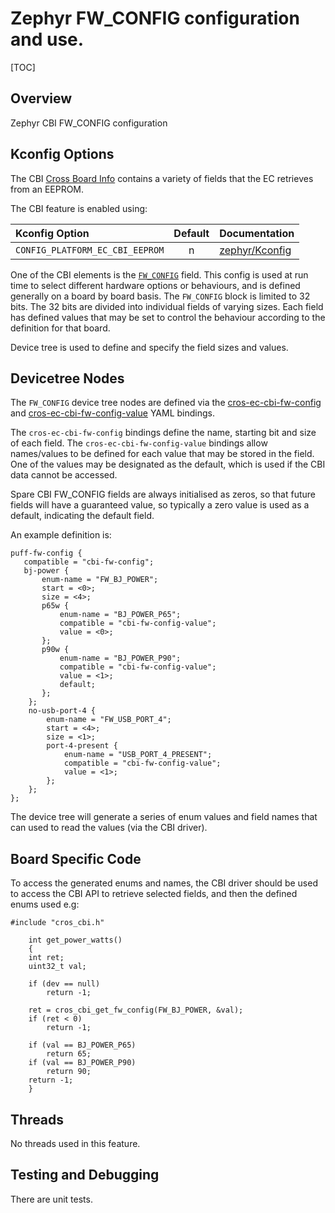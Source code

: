 # Zephyr FW_CONFIG configuration and use.

[TOC]

## Overview

Zephyr CBI FW_CONFIG configuration

## Kconfig Options

The CBI [Cross Board Info](https://chromium.googlesource.com/chromiumos/docs/+/HEAD/design_docs/cros_board_info.md)
contains a variety of fields that the EC retrieves from an EEPROM.

The CBI feature is enabled using:

Kconfig Option                   | Default | Documentation
:--------------------------------| :-----: | :------------
`CONFIG_PLATFORM_EC_CBI_EEPROM`   | n       | [zephyr/Kconfig](../zephyr/Kconfig)

One of the CBI elements is the
[`FW_CONFIG`](https://chromium.googlesource.com/chromiumos/docs/+/HEAD/design_docs/firmware_config.md)
field.
This config is used at run time to select different hardware options or behaviours, and
is defined generally on a board by board basis.
The `FW_CONFIG` block is limited to 32 bits. The 32 bits are divided into individual
fields of varying sizes. Each field has defined values that may be set to control
the behaviour according to the definition for that board.

Device tree is used to define and specify the field sizes and values.

## Devicetree Nodes

The `FW_CONFIG` device tree nodes are defined via the
[cros-ec-cbi-fw-config](../zephyr/dts/bindings/cbi/cros-ec-cbi-fw-config.yaml)
and
[cros-ec-cbi-fw-config-value](../zephyr/dts/bindings/cbi/cros-ec-cbi-fw-config-value.yaml)
YAML bindings.

The `cros-ec-cbi-fw-config` bindings define the name, starting bit and size of each field.
The `cros-ec-cbi-fw-config-value` bindings allow names/values to be defined for each
value that may be stored in the field.
One of the values may be designated as the default, which is used if
the CBI data cannot be accessed.

Spare CBI FW_CONFIG fields are always initialised as zeros, so that
future fields will have a guaranteed value, so typically a zero
value is used as a default, indicating the default field.

An example definition is:
```
puff-fw-config {
   compatible = "cbi-fw-config";
   bj-power {
       enum-name = "FW_BJ_POWER";
       start = <0>;
       size = <4>;
       p65w {
           enum-name = "BJ_POWER_P65";
           compatible = "cbi-fw-config-value";
           value = <0>;
       };
       p90w {
           enum-name = "BJ_POWER_P90";
           compatible = "cbi-fw-config-value";
           value = <1>;
           default;
       };
    };
    no-usb-port-4 {
        enum-name = "FW_USB_PORT_4";
        start = <4>;
        size = <1>;
        port-4-present {
            enum-name = "USB_PORT_4_PRESENT";
            compatible = "cbi-fw-config-value";
            value = <1>;
        };
    };
};
```

The device tree will generate a series of
enum values and field names that can used
to read the values (via the CBI driver).

## Board Specific Code

To access the generated enums and names, the CBI driver
should be used to access the CBI API to retrieve selected fields,
and then the defined enums used e.g:

```
#include "cros_cbi.h"

    int get_power_watts()
    {
	int ret;
	uint32_t val;

	if (dev == null)
	    return -1;

	ret = cros_cbi_get_fw_config(FW_BJ_POWER, &val);
	if (ret < 0)
	    return -1;

	if (val == BJ_POWER_P65)
	    return 65;
	if (val == BJ_POWER_P90)
	    return 90;
	return -1;
    }
```

## Threads

No threads used in this feature.

## Testing and Debugging

There are unit tests.
